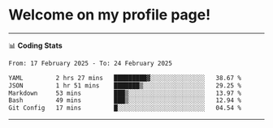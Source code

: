 # Welcome on my profile page!
<!-- print(("dralla"[::-1]+"s").capitalize()) -->

<!-- ---
👨🏻‍💻 **Busy With**
* Learning new Skills.
* Building small Projects.
* Being helpful. -->

---
📊 **Coding Stats**
<!--START_SECTION:waka-->

```txt
From: 17 February 2025 - To: 24 February 2025

YAML         2 hrs 27 mins   █████████▓░░░░░░░░░░░░░░░   38.67 %
JSON         1 hr 51 mins    ███████▒░░░░░░░░░░░░░░░░░   29.25 %
Markdown     53 mins         ███▒░░░░░░░░░░░░░░░░░░░░░   13.97 %
Bash         49 mins         ███▒░░░░░░░░░░░░░░░░░░░░░   12.94 %
Git Config   17 mins         █░░░░░░░░░░░░░░░░░░░░░░░░   04.54 %
```

<!--END_SECTION:waka-->
---
